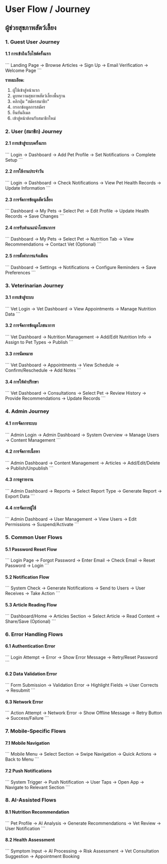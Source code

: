 # User Flow / Journey
## ผู้ช่วยสุขภาพสัตว์เลี้ยง

### 1. Guest User Journey

#### 1.1 การเข้าถึงเว็บไซต์ครั้งแรก
\`\`\`
Landing Page → Browse Articles → Sign Up → Email Verification → Welcome Page
\`\`\`

**รายละเอียด:**
1. ผู้ใช้เข้าสู่หน้าแรก
2. ดูบทความสุขภาพสัตว์เลี้ยงพื้นฐาน
3. คลิกปุ่ม "สมัครสมาชิก"
4. กรอกข้อมูลการสมัคร
5. ยืนยันอีเมล
6. เข้าสู่หน้าต้อนรับสมาชิกใหม่

### 2. User (สมาชิก) Journey

#### 2.1 การเข้าสู่ระบบครั้งแรก
\`\`\`
Login → Dashboard → Add Pet Profile → Set Notifications → Complete Setup
\`\`\`

#### 2.2 การใช้งานประจำวัน
\`\`\`
Login → Dashboard → Check Notifications → View Pet Health Records → Update Information
\`\`\`

#### 2.3 การจัดการข้อมูลสัตว์เลี้ยง
\`\`\`
Dashboard → My Pets → Select Pet → Edit Profile → Update Health Records → Save Changes
\`\`\`

#### 2.4 การรับคำแนะนำโภชนาการ
\`\`\`
Dashboard → My Pets → Select Pet → Nutrition Tab → View Recommendations → Contact Vet (Optional)
\`\`\`

#### 2.5 การตั้งค่าการแจ้งเตือน
\`\`\`
Dashboard → Settings → Notifications → Configure Reminders → Save Preferences
\`\`\`

### 3. Veterinarian Journey

#### 3.1 การเข้าสู่ระบบ
\`\`\`
Vet Login → Vet Dashboard → View Appointments → Manage Nutrition Data
\`\`\`

#### 3.2 การจัดการข้อมูลโภชนาการ
\`\`\`
Vet Dashboard → Nutrition Management → Add/Edit Nutrition Info → Assign to Pet Types → Publish
\`\`\`

#### 3.3 การนัดหมาย
\`\`\`
Vet Dashboard → Appointments → View Schedule → Confirm/Reschedule → Add Notes
\`\`\`

#### 3.4 การให้คำปรึกษา
\`\`\`
Vet Dashboard → Consultations → Select Pet → Review History → Provide Recommendations → Update Records
\`\`\`

### 4. Admin Journey

#### 4.1 การจัดการระบบ
\`\`\`
Admin Login → Admin Dashboard → System Overview → Manage Users → Content Management
\`\`\`

#### 4.2 การจัดการเนื้อหา
\`\`\`
Admin Dashboard → Content Management → Articles → Add/Edit/Delete → Publish/Unpublish
\`\`\`

#### 4.3 การดูรายงาน
\`\`\`
Admin Dashboard → Reports → Select Report Type → Generate Report → Export Data
\`\`\`

#### 4.4 การจัดการผู้ใช้
\`\`\`
Admin Dashboard → User Management → View Users → Edit Permissions → Suspend/Activate
\`\`\`

### 5. Common User Flows

#### 5.1 Password Reset Flow
\`\`\`
Login Page → Forgot Password → Enter Email → Check Email → Reset Password → Login
\`\`\`

#### 5.2 Notification Flow
\`\`\`
System Check → Generate Notifications → Send to Users → User Receives → Take Action
\`\`\`

#### 5.3 Article Reading Flow
\`\`\`
Dashboard/Home → Articles Section → Select Article → Read Content → Share/Save (Optional)
\`\`\`

### 6. Error Handling Flows

#### 6.1 Authentication Error
\`\`\`
Login Attempt → Error → Show Error Message → Retry/Reset Password
\`\`\`

#### 6.2 Data Validation Error
\`\`\`
Form Submission → Validation Error → Highlight Fields → User Corrects → Resubmit
\`\`\`

#### 6.3 Network Error
\`\`\`
Action Attempt → Network Error → Show Offline Message → Retry Button → Success/Failure
\`\`\`

### 7. Mobile-Specific Flows

#### 7.1 Mobile Navigation
\`\`\`
Mobile Menu → Select Section → Swipe Navigation → Quick Actions → Back to Menu
\`\`\`

#### 7.2 Push Notifications
\`\`\`
System Trigger → Push Notification → User Taps → Open App → Navigate to Relevant Section
\`\`\`

### 8. AI-Assisted Flows

#### 8.1 Nutrition Recommendation
\`\`\`
Pet Profile → AI Analysis → Generate Recommendations → Vet Review → User Notification
\`\`\`

#### 8.2 Health Assessment
\`\`\`
Symptom Input → AI Processing → Risk Assessment → Vet Consultation Suggestion → Appointment Booking
